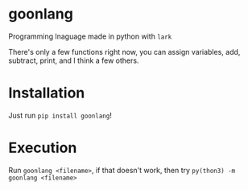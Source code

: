 # goonlang

Programming lnaguage made in python with `lark`

There's only a few functions right now, you can assign variables, add, subtract, print, and I think a few others.

# Installation

Just run `pip install goonlang`!

# Execution

Run `goonlang <filename>`, if that doesn't work, then try `py(thon3) -m goonlang <filename>`